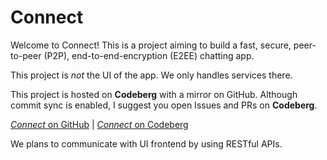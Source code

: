 # Connect

Welcome to Connect! This is a project aiming to build a fast, secure, peer-to-peer (P2P), end-to-end-encryption (E2EE) chatting app.

This project is *not* the UI of the app. We only handles services there.

This project is hosted on **Codeberg** with a mirror on GitHub. Although commit sync is enabled, I suggest you open Issues and PRs on **Codeberg**.

[*Connect* on GitHub](https://github.com/SuperKevinZhou/connect) | [*Connect* on Codeberg](https://codeberg.org/SuperKevinZhou/connect)

We plans to communicate with UI frontend by using RESTful APIs.
